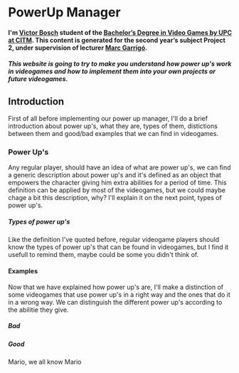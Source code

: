 # PowerUp Manager

#### I'm [Victor Bosch](https://www.linkedin.com/in/victor-b-a596a2138/) student of the [Bachelor’s Degree in Video Games by UPC at CITM](https://www.citm.upc.edu/cat/estudis/graus-videojocs/). This content is generated for the second year’s subject Project 2, under supervision of lecturer [Marc Garrigó](https://www.linkedin.com/in/mgarrigo).

##### This website is going to try to make you understand how power up's work in videogames and how to implement them into your own projects or future videogames.

## Introduction

First of all before implementing our power up manager, I'll do a brief introduction about power up's, what they are, types of them, distictions between them and good/bad examples that we can find in videogames.

### Power Up's

Any regular player, should have an idea of what are power up's, we can find a generic description about power up's and it's defined as an object that empowers the character giving him extra abilities for a period of time. This definition can be applied by most of the videogames, but we could maybe chage a bit this description, why? I'll explain it on the next point, types of power up's.

##### Types of power up's

Like the definition I've quoted before, regular videogame players should know the types of power up's that can be found in videogames, but I find it usefull to remind them, maybe could be some you didn't think of.



#### Examples

Now that we have explained how power up's are, I'll make a distinction of some videogames that use power up's in a right way and the ones that do it in a wrong way.
We can distinguish the different power up's according to the abilitie they give.


##### Bad

##### Good

Mario, we all know Mario




















